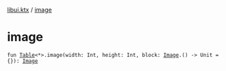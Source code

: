 [libui.ktx](index.md) / [image](./image.md)

# image

`fun `[`Table`](-table/index.md)`<*>.image(width: Int, height: Int, block: `[`Image`](-image/index.md)`.() -> Unit = {}): `[`Image`](-image/index.md)